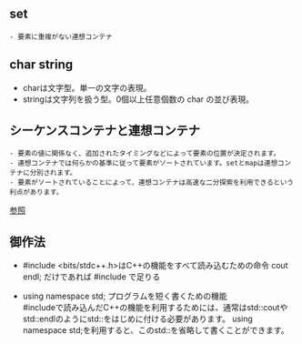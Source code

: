 ## set
    - 要素に重複がない連想コンテナ

## char string
- charは文字型。単一の文字の表現。
- stringは文字列を扱う型。0個以上任意個数の char の並び表現。


## シーケンスコンテナと連想コンテナ
    - 要素の値に関係なく、追加されたタイミングなどによって要素の位置が決定されます。
    - 連想コンテナでは何らかの基準に従って要素がソートされています。setとmapは連想コンテナに分別されます。
    - 要素がソートされていることによって、連想コンテナは高速な二分探索を利用できるという利点があります。
[参照](https://programgenjin.hatenablog.com/entry/2019/03/02/141225)


## 御作法
- #include <bits/stdc++.h>はC++の機能をすべて読み込むための命令
cout endl; だけであれば #include <iostream> で足りる

- using namespace std; プログラムを短く書くための機能   
    #includeで読み込んだC++の機能を利用するためには、通常はstd::coutやstd::endlのようにstd::をはじめに付ける必要があります。
using namespace std;を利用すると、このstd::を省略して書くことができます。